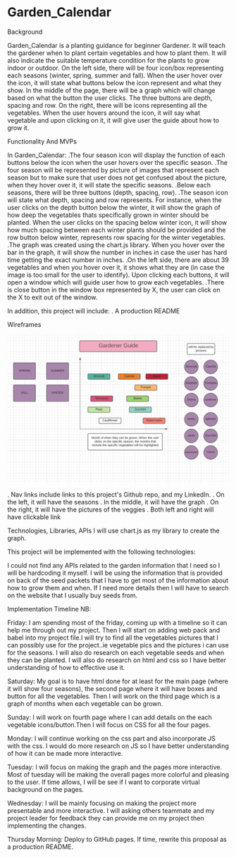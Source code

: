 
# Garden_Calendar

Background

Garden_Calendar is a planting guidance for beginner Gardener.
It will teach the gardener when to plant certain vegetables and how to plant
them. It will also indicate the suitable temperature condition for the plants to
grow indoor or outdoor. On the left side, there will be four icon/box representing each seasons (winter, spring, summer and fall). When the user hover over the icon, it will state what buttons below the icon represent and what they show. In the middle of the page, there will be a graph which will change based on what the button the user clicks. The three buttons are depth, spacing and row. On the right, there will be icons representing all the vegetables. When the user hovers around the icon, it will say what vegetable and upon clicking on it, it will give user the guide about how to grow it.  

Functionality And MVPs

In Garden_Calendar:
.The four season icon will display the function of each buttons below the icon when the user hovers over the specific season. 
.The four season will be represented by picture of images that represent each season but to make sure that user does not get confused about the picture, when they hover over it, it will state the specific seasons. 
.Below each seasons, there will be three buttons (depth, spacing, row). 
.The season icon will state what depth, spacing and row represents. For instance, when the user clicks on the depth button below the winter, it will show the graph of how deep the vegetables thats specifically grown in winter should be planted. When the user clicks on the spacing below winter icon, it will show how much spacing between each winter plants should be provided and the row button below winter, represents row spacing for the winter vegetables.  
.The graph was created using the chart.js library. When you hover over the bar in the graph, it will show the number in inches in case the user has hard time getting the exact number in inches.
.On the left side, there are about 39 vegetables and when you hover over it, it shows what they are (in case the image is too small for the user to identify). Upon clicking each buttons, it will open a window which will guide user how to grow each vegetables. 
.There is close button in the window box represented by X, the user can click on the X to exit out of the window.


 In addition, this project will include:
. A production README

Wireframes

<img src="images/wireframe.png">


. Nav links include links to this project's Github repo, and my LinkedIn.
. On the left, it will have the seasons
. In the middle, it will have the graph
. On the right, it will have the pictures of the veggies
. Both left and right will have clickable link


Technologies, Libraries, APIs
I will use chart.js as my library to create the graph. 

This project will be implemented with the following technologies:

I could not find any APIs related to the garden information that I need so I will be hardcoding it myself.
I will be using the information that is provided on back of the seed packets that I have to get most of the information about how to grow them and when.
If I need more details then I will have to search on the website that I usually buy seeds from.

Implementation Timeline
NB:

Friday: I am spending most of the friday, coming up with a timeline so it can help me through out my project. Then I will start on adding web pack and babel into my project file.I will try to find all the vegetables pictures that I can possibly use for the project..ie vegetable pics and the pictures i can use for the seasons. I will also do research on each vegetable seeds and when they can be planted. I will also do research on html and css so I have better understanding of how to effective use it.    

Saturday: My goal is to have html done for at least for the main page (where it will show four seasons), the second page where it will have boxes and button for all the vegetables. Then I will work on the third page which is a graph of months when each vegetable can be grown. 

Sunday: I will work on fourth page where I can add details on the each vegetable icons/button.Then I will focus on CSS for all the four pages.   

Monday: I will continue working on the css part and also incorporate JS with the css. I would do more research on JS so I have better understanding of how it can be made more interactive. 

Tuesday: I will focus on making the graph and the pages more interactive. Most of tuesday will be making the overall pages more colorful and pleasing to the user. If time allows, I will be see if I want to corporate virtual background on the pages.   


Wednesday: I will be mainly focusing on making the project more presentable and more interactive. I will asking others teammate and my project leader for feedback they can provide me on my project then implementing the changes.  

Thursday Morning: Deploy to GitHub pages. If time, rewrite this proposal as a production README.











